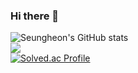 ### Hi there 👋

![Seungheon's GitHub stats](https://github-readme-stats.vercel.app/api?username=seungheonL&show_icons=true&include_all_commits=true)
<br>
	<img src="https://github-readme-stats.vercel.app/api/top-langs/?username=seungheonL&layout=compact">
<br>
[![Solved.ac Profile](http://mazassumnida.wtf/api/v2/generate_badge?boj=rumah800)](https://solved.ac/rumah800/)

<!--
**seungheonL/SeungheonL** is a ✨ _special_ ✨ repository because its `README.md` (this file) appears on your GitHub profile.

Here are some ideas to get you started:

- 🔭 I’m currently working on ...
- 🌱 I’m currently learning ...
- 👯 I’m looking to collaborate on ...
- 🤔 I’m looking for help with ...
- 💬 Ask me about ...
- 📫 How to reach me: ...
- 😄 Pronouns: ...
- ⚡ Fun fact: ...
-->
